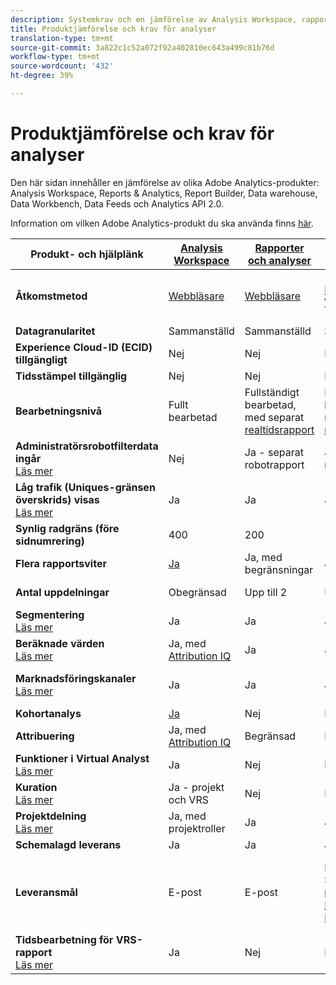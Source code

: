 ```yaml
---
description: Systemkrav och en jämförelse av Analysis Workspace, rapporter och analyser, Ad Hoc Analysis, Report Builder, Data warehouse och Data Workbench
title: Produktjämförelse och krav för analyser
translation-type: tm+mt
source-git-commit: 3a822c1c52a072f92a402810ec643a499c81b76d
workflow-type: tm+mt
source-wordcount: '432'
ht-degree: 39%

---
```



# Produktjämförelse och krav för analyser

Den här sidan innehåller en jämförelse av olika Adobe Analytics-produkter: Analysis Workspace, Reports &amp; Analytics, Report Builder, Data warehouse, Data Workbench, Data Feeds och Analytics API 2.0.

Information om vilken Adobe Analytics-produkt du ska använda finns [här](/help/admin/c-analytics-product-comparison/which-analytics-tool.md).

| Produkt- och hjälplänk | [Analysis Workspace](/help/analyze/analysis-workspace/home.md) | [Rapporter och analyser](/help/analyze/reports-analytics/getting-started.md) | [Report Builder](/help/analyze/report-builder/home.md) | [Data Warehouse](/help/export/data-warehouse/data-warehouse.md) | [Data Workbench](https://docs.adobe.com/content/help/en/data-workbench/using/home.html) | [Datafeeds](/help/export/analytics-data-feed/data-feed-overview.md) | [Analytics API 2.0](https://www.adobe.io/apis/experiencecloud/analytics/docs.html) |
|---|---|---|---|---|---|---|---|
| **Åtkomstmetod** | [Webbläsare](/help/admin/sys-reqs.md) | [Webbläsare](/help/admin/sys-reqs.md) | [MS Excel för Windows](/help/analyze/report-builder/setup/system-requirements.md) | Konfigurera via webbläsaren. [Läs mer](/help/admin/sys-reqs.md) | [Windows 64 bitar](https://docs.adobe.com/content/help/en/data-workbench/using/install/c-data-workbench-client-install.html) | Konfigurera via webbläsaren. [Läs mer](/help/export/analytics-data-feed/data-feed-overview.md) | RESTful API tools. Logga in med inloggningsuppgifter för Adobe. [Läs mer](https://www.adobe.io/apis/experiencecloud/analytics/docs.html) |
| **Datagranularitet** | Sammanställd | Sammanställd | Sammanställd | Sammanställd | Träff | Träff | Sammanställd |
| **Experience Cloud-ID (ECID) tillgängligt** | Nej | Nej | Nej | Ja | Ja | Ja | Nej |
| **Tidsstämpel tillgänglig** | Nej | Nej | Nej | Nej | Ja | Ja | Nej |
| **Bearbetningsnivå** | Fullt bearbetad | Fullständigt bearbetad, med separat [realtidsrapport](/help/components/c-real-time-reporting/realtime.md) | Fullständigt bearbetad, med separat [realtidsrapport](/help/components/c-real-time-reporting/realtime.md) | Fullt bearbetad | Fullt bearbetad | Fullt bearbetad | Fullt bearbetad |
| **Administratörsrobotfilterdata ingår** <br> [Läs mer](/help/admin/admin/bot-removal/bot-removal.md) | Nej | Ja - separat robotrapport | Ja - separat robotrapport | Nej | Nej | Nej | Nej |
| **Låg trafik (Uniques-gränsen överskrids) visas** <br> [Läs mer](/help/technotes/low-traffic.md) | Ja | Ja | Ja | Nej | Nej | Nej | Ja |
| **Synlig radgräns (före sidnumrering)** | 400 | 200 | 50000 | Obegränsad | Obegränsad | Obegränsad | 50000 |
| **Flera rapportsviter** | [Ja](/help/analyze/analysis-workspace/build-workspace-project/multiple-report-suites.md) | Ja, med begränsningar | Ja | Nej | Ja | Nej | Ja |
| **Antal uppdelningar** | Obegränsad | Upp till 2 | Upp till 2 | Obegränsad | Obegränsad | Obegränsad | Obegränsat, kör över flera frågor |
| **Segmentering** <br> [Läs mer](/help/components/c-segmentation/c-segmentation-workflow/seg-workflow.md) | Ja | Ja | Ja | Ja, med [begränsningar](/help/components/c-segmentation/seg-reference/seg-compatibility.md) | Ja | Nej | Ja |
| **Beräknade värden** <br> [Läs mer](/help/components/c-calcmetrics/cm-overview.md) | Ja, med [Attribution IQ](/help/analyze/analysis-workspace/attribution/overview.md) | Ja | Ja | Nej | Ja | Nej | Ja, med [Attribution IQ](/help/analyze/analysis-workspace/attribution/overview.md) |
| **Marknadsföringskanaler** <br> [Läs mer](/help/components/c-marketing-channels/c-getting-started-mchannel.md) | Ja | Ja | Ja | Ja | Ja | Ja - [va_finder, va_close](/help/export/analytics-data-feed/c-df-contents/datafeeds-reference.md) | Ja |
| **Kohortanalys** | [Ja](/help/analyze/analysis-workspace/visualizations/cohort-table/cohort-analysis.md) | Nej | Nej | Nej | Ja | Nej | Nej |
| **Attribuering** | Ja, med [Attribution IQ](/help/analyze/analysis-workspace/attribution/overview.md) | Begränsad | Begränsad | Nej | Ja | Nej | Ja, med [Attribution IQ](/help/analyze/analysis-workspace/attribution/overview.md) |
| **Funktioner i Virtual Analyst** <br> [Läs mer](/help/analyze/analysis-workspace/virtual-analyst/overview.md) | Ja | Nej | Nej | Nej | Nej | Nej | Ja |
| **Kuration** <br> [Läs mer](/help/analyze/analysis-workspace/curate-share/curate.md) | Ja - projekt och VRS | Nej | Nej | Nej | Nej | Nej | Ja - endast VRS |
| **Projektdelning** <br> [Läs mer](/help/analyze/analysis-workspace/curate-share/share-projects.md) | Ja, med projektroller | Ja | Ja | Nej | Ja | Nej | Nej |
| **Schemalagd leverans** | Ja | Ja | Ja | Ja | Nej | Ja | Nej |
| **Leveransmål** | E-post | E-post | E-post, FTP, SFTP, [publicera till Microsoft PowerBI](/help/analyze/report-builder/c-publish-power-bi/power-bi.md) | E-post, FTP. Kontakta kundtjänst för ytterligare destinationssupport som SFTP, Azure Blob, Amazon S3 | - | FTP, SFTP, Azure Blob, Amazon S3 | - |
| **Tidsbearbetning för VRS-rapport** <br> [Läs mer](/help/components/vrs/vrs-report-time-processing.md) | Ja | Nej | Nej | Nej | Nej | Nej | Ja |
